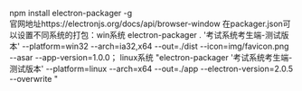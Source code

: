
npm install electron-packager -g   
官网地址https://electronjs.org/docs/api/browser-window
在packager.json可以设置不同系统的打包：win系统   electron-packager . '考试系统考生端-测试版本' --platform=win32 --arch=ia32,x64 --out=./dist --icon=img/favicon.png --asar --app-version=1.0.0； linux系统  "electron-packager '考试系统考生端-测试版本' --platform=linux --arch=x64 --out=./app  --electron-version=2.0.5 --overwrite "
